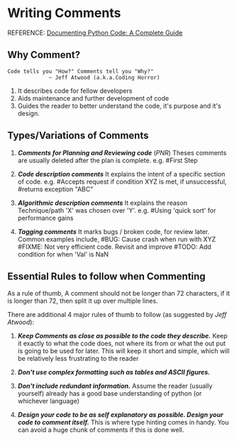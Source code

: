 # Writing Comments
REFERENCE: [Documenting Python Code: A Complete Guide](https://realpython.com/lessons/documenting-vs-commenting-code/)

## Why Comment?

    Code tells you "How?" Comments tell you "Why?" 
                 ~ Jeff Atwood (a.k.a.Coding Horror)

1. It describes code for fellow developers
2. Aids maintenance and further development of code
3. Guides the reader to better understand the code, it's purpose and it's design.

## Types/Variations of Comments

1.  ***Comments for Planning and Reviewing code*** (*PNR*)
    Theses comments are usually deleted after the plan is complete.
    e.g. 
    #First Step

2.  ***Code description comments***
    It explains the intent of a specific section of code.
    e.g. 
    #Accepts request if condition XYZ is met, if unsuccessful,
    #returns exception "ABC"

3.  ***Algorithmic description comments***
    It explains the reason Technique/path 'X' was chosen over 'Y'.
    e.g. 
    #Using 'quick sort' for performance gains

4.  ***Tagging comments***
    It marks bugs / broken code, for review later.
    Common examples include,
    #BUG: Cause crash when run with XYZ 
    #FIXME: Not very efficient code. Revisit and improve
    #TODO: Add condition for when 'Val' is NaN

## Essential Rules to follow when Commenting

As a rule of thumb, A comment should not be longer than 72 characters, if it is longer than 72, then split it up over multiple lines.

There are additional 4 major rules of thumb to follow (as suggested by *Jeff Atwood*):
1. ***Keep Comments as close as possible to the code they describe.***
    Keep it exactly to what the code does, not where its from or what the out put is going to be used for later. This will keep it short and simple, which will be relatively less frustrating to the reader

2. ***Don't use complex formatting such as tables and ASCII figures.***

3. ***Don't include redundant information.***
    Assume the reader (usually yourself) already has a good base understanding of python (or whichever language)

4. ***Design your code to be as self explanatory as possible. Design your code to comment itself.***
    This is where type hinting comes in handy. You can avoid a huge chunk of comments if this is done well.